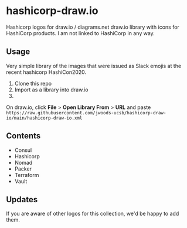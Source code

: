 # hashicorp-draw.io
Hashicorp logos for draw.io / diagrams.net 
draw.io library with icons for HashiCorp products. I am not linked to HashiCorp in any way.

## Usage
Very simple library of the images that were issued as Slack emojis at the recent hashicorp HashiCon2020.

1. Clone this repo
2. Import as a library into draw.io
3. 
On draw.io, click **File** > **Open Library From** > **URL** and paste `https://raw.githubusercontent.com/jwoods-ucsb/hashicorp-draw-io/main/hashicorp-draw-io.xml`

## Contents

- Consul
- Hashicorp
- Nomad
- Packer
- Terraform
- Vault

## Updates

If you are aware of other logos for this collection, we'd be happy to add
them. 
